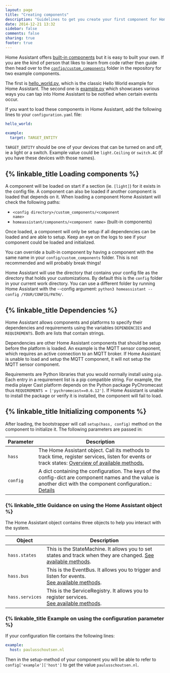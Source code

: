 ```yaml
---
layout: page
title: "Creating components"
description: "Guidelines to get you create your first component for Home Assistant."
date: 2014-12-21 13:32
sidebar: false
comments: false
sharing: true
footer: true
---
```


Home Assistant offers [built-in components]({{site_root}}/components/) but it
is easy to built your own. If you are the kind of person that likes to learn from code rather then guide then head over to the [`config/custom_components`](https://github.com/balloob/home-assistant/tree/master/config/custom_components) folder in the repository for two example components.

The first is [hello_world.py](https://github.com/balloob/home-assistant/blob/master/config/custom_components/hello_world.py), which is the classic Hello World example for Home Assistant. The second one is [example.py](https://github.com/balloob/home-assistant/blob/master/config/custom_components/example.py) which showcases various ways you can tap into Home Assistant to be notified when certain events occur.

If you want to load these components in Home Assistant, add the following lines to your `configuration.yaml` file:

```yaml
hello_world:

example:
  target: TARGET_ENTITY
```

`TARGET_ENTITY` should be one of your devices that can be turned on and off, ie a light or a switch. Example value could be `light.Ceiling` or `switch.AC` (if you have these devices with those names).

## {% linkable_title Loading components %}

A component will be loaded on start if a section (ie. `[light]`) for it exists in the config file. A component can also be loaded if another component is loaded that depends on it. When loading a component Home Assistant will check the following paths:

 * <code>&lt;config directory>/custom_components/&lt;component name></code>
 * <code>homeassistant/components/&lt;component name></code> (built-in components)

Once loaded, a component will only be setup if all dependencies can be loaded and are able to setup. Keep an eye on the logs to see if your component could be loaded and initialized.

<p class='note warning'>
You can override a built-in component by having a component with the same name in your <code>config/custom_components</code> folder. This is not recommended and will probably break things!
</p>

<p class='note'>
Home Assistant will use the directory that contains your config file as the directory that holds your customizations. By default this is the <code>config</code> folder in your current work directory. You can use a different folder by running Home Assistant with the --config argument: <code>python3 homeassistant --config /YOUR/CONFIG/PATH/</code>.
</p>

## {% linkable_title Dependencies %}

Home Assistant allows components and platforms to specify their dependencies and requirements using the variables
`DEPENDENCIES` and `REQUIREMENTS`. Both are lists that contain strings.

Dependencies are other Home Assistant components that should be setup before the platform is loaded.
An example is the MQTT sensor component, which requires an active connection to an MQTT broker. If
Home Assistant is unable to load and setup the MQTT component, it will not setup the MQTT sensor
component.

Requirements are Python libraries that you would normally install using `pip`. Each entry in a
requirement list is a pip compatible string. For example, the media player Cast platform depends
on the Python package PyChromecast thus `REQUIREMENTS = ['pychromecast==0.6.12']`. If Home
Assistant is unable to install the package or verify it is installed, the component will fail to
load.

## {% linkable_title Initializing components %}

After loading, the bootstrapper will call `setup(hass, config)` method on the component to initialize it. The following parameters are passed in:

| Parameter | Description |
| --------- | ----------- |
| <code>hass</code> | The Home Assistant object. Call its methods to track time, register services, listen for events or track states: [Overview of available methods.](https://github.com/balloob/home-assistant/blob/dev/homeassistant/core.py#L55) |
| <code>config</code> | A dict containing the configuration. The keys of the config-dict are component names and the value is another dict with the component configuration.: [Details](https://github.com/balloob/home-assistant/blob/dev/homeassistant/core.py#L687) |

### {% linkable_title Guidance on using the Home Assistant object %}
The Home Assistant object contains three objects to help you interact with the system.

| Object | Description |
| ------ | ----------- |
| <code>hass.states</code> | This is the StateMachine. It allows you to set states and track when they are changed. [See available methods](https://github.com/balloob/home-assistant/blob/dev/homeassistant/core.py#L434). |
| <code>hass.bus</code> | This is the EventBus. It allows you to trigger and listen for events.<br>[See available methods](https://github.com/balloob/home-assistant/blob/dev/homeassistant/core.py#L229). |
| <code>hass.services</code> | This is the ServiceRegistry. It allows you to register services.<br>[See available methods](https://github.com/balloob/home-assistant/blob/dev/homeassistant/core.py#L568). |

### {% linkable_title Example on using the configuration parameter %}
If your configuration file contains the following lines:

```yaml
example:
  host: paulusschoutsen.nl
```

Then in the setup-method of your component you will be able to refer to `config['example']['host']` to get the value `paulusschoutsen.nl`.
